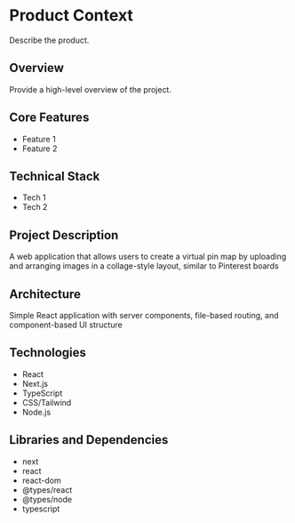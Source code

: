 # Product Context

Describe the product.

## Overview

Provide a high-level overview of the project.

## Core Features

- Feature 1
- Feature 2

## Technical Stack

- Tech 1
- Tech 2

## Project Description

A web application that allows users to create a virtual pin map by uploading and arranging images in a collage-style layout, similar to Pinterest boards



## Architecture

Simple React application with server components, file-based routing, and component-based UI structure



## Technologies

- React
- Next.js
- TypeScript
- CSS/Tailwind
- Node.js



## Libraries and Dependencies

- next
- react
- react-dom
- @types/react
- @types/node
- typescript

